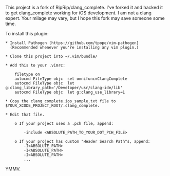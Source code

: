 This project is a fork of RipRip/clang_complete. I've forked it and hacked it
to get clang_complete working for iOS development. I am not a clang expert.
Your milage may vary, but I hope this fork may save someone some time.

To install this plugin:

	* Install Pathogen [https://github.com/tpope/vim-pathogen]
	  (Recommended whenever you're installing any vim plugin.)

	* Clone this project into ~/.vim/bundle/

	* Add this to your .vimrc:

		filetype on
		autocmd FileType objc  set omnifunc=ClangComplete
		autocmd FileType objc  let g:clang_library_path='/Developer/usr/clang-ide/lib'
		autocmd FileType objc  let g:clang_use_library=1

	* Copy the clang_complete.ios_sample.txt file to $YOUR_XCODE_PROJECT_ROOT/.clang_complete.

	* Edit that file.

		o If your project uses a .pch file, append:

			-include <ABSOLUTE_PATH_TO_YOUR_DOT_PCH_FILE>

		o If your project has custom "Header Search Path"s, append:
			-I<ABSOLUTE_PATH>
			-I<ABSOLUTE_PATH>
			-I<ABSOLUTE_PATH>
			...

YMMV.
